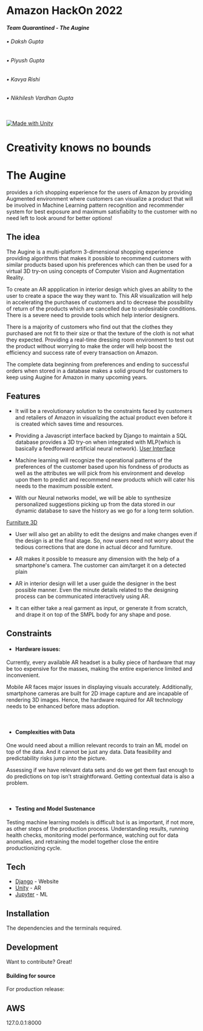 # Amazon HackOn 2022

#### _Team Quarantined - The Augine_
###### • Daksh Gupta
###### • Piyush Gupta
###### • Kavya Rishi
###### • Nikhilesh Vardhan Gupta  
\
[![Made with Unity](https://img.shields.io/badge/Made%20with-Unity-57b9d3.svg?style=for-the-badge&logo=unity)](https://unity3d.com)

# Creativity knows no bounds
# **The Augine**

provides a rich shopping experience for the users of Amazon by providing Augmented environment where customers can visualize a product that will be involved in Machine Learning pattern recognition and recommender system for best exposure and maximum satisfiabilty to the customer with no need left to look around for better options!

## The idea

The Augine is a multi-platform 3-dimensional shopping experience providing algorithms that makes it possible to recommend customers with similar products based upon his preferences which can then be used for a virtual 3D try-on using concepts of Computer Vision and Augmentation Reality. 

To create an AR appplication in interior design which gives an ability to the user to create a space the way they want to. This AR visualization will help in accelerating the purchases of customers and to decrease the possibility of return of the products which are cancelled due to undesirable conditions. There is a severe need to provide tools which help interior designers.

There is a majority of customers who find out that the clothes they purchased are not fit to their size or that the texture of the cloth is not what they expected. Providing a real-time dressing room environment to test out the product without worrying to make the order will help boost the efficiency and success rate of every transaction on Amazon. 

The complete data beginning from preferences and ending to successful orders when stored in a database makes a solid ground for customers to keep using Augine for Amazon in many upcoming years.



## Features 

- It will be a revolutionary solution to the constraints faced by customers and retailers of Amazon in visualizing the actual product even before it is created which saves time and resources. 

- Providing a Javascript interface backed by Django to maintain a SQL database provides a 3D try-on when integrated with MLP(which is basically a feedforward artificial neural network).
[User Interface](https://augine-fashion-furniture.s3.ap-south-1.amazonaws.com/Django-Augine-UI.jpeg?response-content-disposition=inline&X-Amz-Security-Token=IQoJb3JpZ2luX2VjEPn%2F%2F%2F%2F%2F%2F%2F%2F%2F%2FwEaCmFwLXNvdXRoLTEiRzBFAiA9eEkDg16%2BSMSyf8m1Jd0ALDxWHkFZNr78VY7V%2FRHvsgIhAJQgfQlLI7RBaPB7mLiTaKlyrfZEzJF6J8qsN%2Bs9f3vtKuQCCDIQABoMMzE2MzIxNTA4MTM0IgyfgV7NNV0P4vOc8LgqwQLzTNwQCkmuLVFIjHDqLbesNIQxgVS%2FWrRv7AnsCyhRr4Tx1NQTeI88csbmudBCfqk9bDkDAoiEHpgMMXx6klqvlecfu%2FqvJDMkLHStXwfncLVjFlpyHejKFXf7tcp6vvNGVHqoVhez%2F95yT8FUasE%2FdfbnCgRJQL%2BEGkqTmesmhNQc2o7CSHsd5WWC4%2Bz4WfhCbFG4iUG9RrZeg15XEuta7yJANhZ%2BiKUAoobCRhgKxjRQqf99nw45e5qZTQkTTP6f0FxRRjw7r899lnqDaz%2FnLD58e6V1tDAGsM3CT1%2Bl6t7BGJFMiJTi2x0k6vmzM75anYU22aufb1cbYwr76WFhh%2FZpyY8aweM8C0Fk3tfNWR9Q2%2FGjwsRceBXJtEjJW9OBrPAWrSBRQJjNel%2BeplwX5RprFwK9%2BSt5RgTPM2tA6CQw4I6slgY6swL1OE4a9ctiCV2Q9PRY8051iu9ptZvUJl9fc%2Bh2dzLNCzep7AXmgh%2F0Asy86oLKpzYNR8Sn1hG%2BHYubpzIcBcHIVb8L%2BskwCxOshmU4LOocyCA5ROMzj8Cutxmmzn96yJbAb6NprDpWVZmVLTw%2FYUsCJbnGZqgCc0DI9iR35TsQAubO4gg717pK%2FrJvxYGrgJZP6Ts2qIzRPXrPrulRdKyMv3SSQdkPqFEoh%2F4VkHXuw6qZLUQOy89k4Ko5eA7M7jxjZH1KEj%2FRFqE%2FR%2BYMVj9T6l0oJYMqrCrCsylEd2otAsHm%2BtDrOweNYUxeNuuYq5Thz30V3Vb%2BdFq1LGici4zEtbzZvJwPMIj9g7JpNOV%2FFmk0Tp1%2BFujsH0D8hXoGEpqkRtFc3pZSLoQRXFKqWBv2TdCa&X-Amz-Algorithm=AWS4-HMAC-SHA256&X-Amz-Date=20220710T171407Z&X-Amz-SignedHeaders=host&X-Amz-Expires=300&X-Amz-Credential=ASIAUTJR3FMTCWU6CTJK%2F20220710%2Fap-south-1%2Fs3%2Faws4_request&X-Amz-Signature=c9a91a831bccd0d374019a40a2be403ec1dc629cf0eae38135a91db5d373f5a7)
- Machine learning will recognize the operational patterns of the preferences of the customer based upon his fondness of products as well as the attributes we will pick from his environment and develop upon them to predict and recommend new products which will cater his needs to the maximum possible extent.

- With our Neural networks model, we will be able to synthesize personalized suggestions picking up from the data stored in our dynamic database to save the history as we go for a long term solution.

[Furniture 3D](https://augine-fashion-furniture.s3.ap-south-1.amazonaws.com/AR-Augine-Furniture.jpeg?response-content-disposition=inline&X-Amz-Security-Token=IQoJb3JpZ2luX2VjEPn%2F%2F%2F%2F%2F%2F%2F%2F%2F%2FwEaCmFwLXNvdXRoLTEiRzBFAiA9eEkDg16%2BSMSyf8m1Jd0ALDxWHkFZNr78VY7V%2FRHvsgIhAJQgfQlLI7RBaPB7mLiTaKlyrfZEzJF6J8qsN%2Bs9f3vtKuQCCDIQABoMMzE2MzIxNTA4MTM0IgyfgV7NNV0P4vOc8LgqwQLzTNwQCkmuLVFIjHDqLbesNIQxgVS%2FWrRv7AnsCyhRr4Tx1NQTeI88csbmudBCfqk9bDkDAoiEHpgMMXx6klqvlecfu%2FqvJDMkLHStXwfncLVjFlpyHejKFXf7tcp6vvNGVHqoVhez%2F95yT8FUasE%2FdfbnCgRJQL%2BEGkqTmesmhNQc2o7CSHsd5WWC4%2Bz4WfhCbFG4iUG9RrZeg15XEuta7yJANhZ%2BiKUAoobCRhgKxjRQqf99nw45e5qZTQkTTP6f0FxRRjw7r899lnqDaz%2FnLD58e6V1tDAGsM3CT1%2Bl6t7BGJFMiJTi2x0k6vmzM75anYU22aufb1cbYwr76WFhh%2FZpyY8aweM8C0Fk3tfNWR9Q2%2FGjwsRceBXJtEjJW9OBrPAWrSBRQJjNel%2BeplwX5RprFwK9%2BSt5RgTPM2tA6CQw4I6slgY6swL1OE4a9ctiCV2Q9PRY8051iu9ptZvUJl9fc%2Bh2dzLNCzep7AXmgh%2F0Asy86oLKpzYNR8Sn1hG%2BHYubpzIcBcHIVb8L%2BskwCxOshmU4LOocyCA5ROMzj8Cutxmmzn96yJbAb6NprDpWVZmVLTw%2FYUsCJbnGZqgCc0DI9iR35TsQAubO4gg717pK%2FrJvxYGrgJZP6Ts2qIzRPXrPrulRdKyMv3SSQdkPqFEoh%2F4VkHXuw6qZLUQOy89k4Ko5eA7M7jxjZH1KEj%2FRFqE%2FR%2BYMVj9T6l0oJYMqrCrCsylEd2otAsHm%2BtDrOweNYUxeNuuYq5Thz30V3Vb%2BdFq1LGici4zEtbzZvJwPMIj9g7JpNOV%2FFmk0Tp1%2BFujsH0D8hXoGEpqkRtFc3pZSLoQRXFKqWBv2TdCa&X-Amz-Algorithm=AWS4-HMAC-SHA256&X-Amz-Date=20220710T170939Z&X-Amz-SignedHeaders=host&X-Amz-Expires=300&X-Amz-Credential=ASIAUTJR3FMTCWU6CTJK%2F20220710%2Fap-south-1%2Fs3%2Faws4_request&X-Amz-Signature=3e5ce677a5cd85a4e4da200a4d33a9cb566801136751320ef7f36f2fc19a1ddd)
- User will also get an ability to edit the designs and make changes even if the design is at the final stage. So, now users need not worry about the tedious corrections that are done in actual décor and furniture.

- AR makes it possible to measure any dimension with the help of a smartphone's camera. The customer can aim/target it on a detected plain  

- AR in interior design will let a user guide the designer in the best possible manner. Even the minute details related to the designing process can be communicated interactively using AR.

- It can either take a real garment as input, or generate it from scratch, and drape it on top of the SMPL body for any shape and pose.


## Constraints

- #### Hardware issues: ​

Currently, every available AR headset is a bulky piece of hardware that may be too expensive for the masses, making the entire experience limited and inconvenient.   

Mobile AR faces major issues in displaying visuals accurately. Additionally, smartphone cameras are built for 2D image capture and are incapable of rendering 3D images. Hence, the hardware required for AR technology needs to be enhanced before mass adoption.​

​

- #### Complexities with Data​

One would need about a million relevant records to train an ML model on top of the data. And it cannot be just any data. Data feasibility and predictability risks jump into the picture.   

Assessing if we have relevant data sets and do we get them fast enough to do predictions on top isn’t straightforward. Getting contextual data is also a problem. ​

​

- #### Testing and Model Sustenance​

Testing machine learning models is difficult but is as important, if not more, as other steps of the production process. Understanding results, running health checks, monitoring model performance, watching out for data anomalies, and retraining the model together close the entire productionizing cycle.






## Tech


- [Django](https://www.djangoproject.com/start/) - Website
- [Unity](https://unity.com/learn/get-started) - AR
- [Jupyter](https://docs.jupyter.org/en/latest/running.html) - ML



## Installation
The dependencies and the terminals required.

## Development

Want to contribute? Great!


#### Building for source

For production release:

## AWS

127.0.0.1:8000



